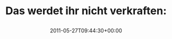 ---
retweeted: false
source: <a href="http://itunes.apple.com/us/app/twitter/id409789998?mt=12" rel="nofollow">Twitter
  for Mac</a>
entities:
  hashtags: []
  symbols: []
  user_mentions: []
  urls:
  - url: http://t.co/QudFft1
    expanded_url: http://www.youtube.com/watch?v=Vw4KVoEVcr0
    display_url: youtube.com/watch?v=Vw4KVo…
    indices:
    - '33'
    - '52'
display_text_range:
- '0'
- '52'
favorite_count: '0'
id_str: '74048322318503936'
truncated: false
retweet_count: '0'
id: '74048322318503936'
possibly_sensitive: false
created_at: Fri May 27 09:44:30 +0000 2011
favorited: false
full_text: 'Das werdet ihr nicht verkraften:'
lang: de
quote_url: http://www.youtube.com/watch?v=Vw4KVoEVcr0
tags:
- pesos/twitter
date: '2011-05-27T09:44:30+00:00'
src: https://twitter.com/bascht/status/74048322318503936
original_url: https://twitter.com/bascht/status/74048322318503936
type: twitter_tweet
text: 'Das werdet ihr nicht verkraften:'
title: 'Das werdet ihr nicht verkraften:

  '

---